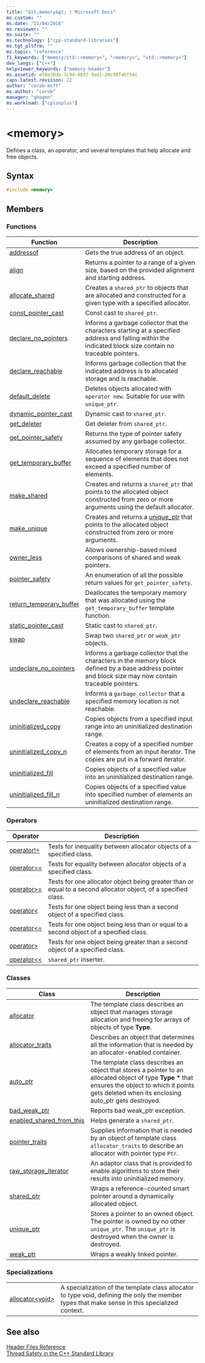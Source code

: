 ```yaml
---
title: "&lt;memory&gt; | Microsoft Docs"
ms.custom: ""
ms.date: "11/04/2016"
ms.reviewer: ""
ms.suite: ""
ms.technology: ["cpp-standard-libraries"]
ms.tgt_pltfrm: ""
ms.topic: "reference"
f1_keywords: ["memory/std::<memory>", "<memory>", "std::<memory>"]
dev_langs: ["C++"]
helpviewer_keywords: ["memory header"]
ms.assetid: ef8e38da-7c9d-4037-9ad1-20c99febf5dc
caps.latest.revision: 22
author: "corob-msft"
ms.author: "corob"
manager: "ghogen"
ms.workload: ["cplusplus"]
---
```

# &lt;memory&gt;

Defines a class, an operator, and several templates that help allocate and free objects.

## Syntax

```cpp
#include <memory>

```

## Members

### Functions

|Function|Description|
|-|-|
|[addressof](../standard-library/memory-functions.md#addressof)|Gets the true address of an object.|
|[align](../standard-library/memory-functions.md#align)|Returns a pointer to a range of a given size, based on the provided alignment and starting address.|
|[allocate_shared](../standard-library/memory-functions.md#allocate_shared)|Creates a `shared_ptr` to objects that are allocated and constructed for a given type with a specified allocator.|
|[const_pointer_cast](../standard-library/memory-functions.md#const_pointer_cast)|Const cast to `shared_ptr`.|
|[declare_no_pointers](../standard-library/memory-functions.md#declare_no_pointers)|Informs a garbage collector that the characters starting at a specified address and falling within the indicated block size contain no traceable pointers.|
|[declare_reachable](../standard-library/memory-functions.md#declare_reachable)|Informs garbage collection that the indicated address is to allocated storage and is reachable.|
|[default_delete](../standard-library/memory-functions.md#default_delete)|Deletes objects allocated with `operator new`. Suitable for use with `unique_ptr`.|
|[dynamic_pointer_cast](../standard-library/memory-functions.md#dynamic_pointer_cast)|Dynamic cast to `shared_ptr`.|
|[get_deleter](../standard-library/memory-functions.md#get_deleter)|Get deleter from `shared_ptr`.|
|[get_pointer_safety](../standard-library/memory-functions.md#get_pointer_safety)|Returns the type of pointer safety assumed by any garbage collector.|
|[get_temporary_buffer](../standard-library/memory-functions.md#get_temporary_buffer)|Allocates temporary storage for a sequence of elements that does not exceed a specified number of elements.|
|[make_shared](../standard-library/memory-functions.md#make_shared)|Creates and returns a `shared_ptr` that points to the allocated object constructed from zero or more arguments using the default allocator.|
|[make_unique](../standard-library/memory-functions.md#make_unique)|Creates and returns a [unique_ptr](../standard-library/unique-ptr-class.md) that points to the allocated object constructed from zero or more arguments.|
|[owner_less](../standard-library/memory-functions.md#owner_less)|Allows ownership-based mixed comparisons of shared and weak pointers.|
|[pointer_safety](../standard-library/memory-enums.md#pointer_safety)|An enumeration of all the possible return values for `get_pointer_safety`.|
|[return_temporary_buffer](../standard-library/memory-functions.md#return_temporary_buffer)|Deallocates the temporary memory that was allocated using the `get_temporary_buffer` template function.|
|[static_pointer_cast](../standard-library/memory-functions.md#static_pointer_cast)|Static cast to `shared_ptr`.|
|[swap](../standard-library/memory-functions.md#swap)|Swap two `shared_ptr` or `weak_ptr` objects.|
|[undeclare_no_pointers](../standard-library/memory-functions.md#undeclare_no_pointers)|Informs a garbage collector that the characters in the memory block defined by a base address pointer and block size may now contain traceable pointers.|
|[undeclare_reachable](../standard-library/memory-functions.md#undeclare_reachable)|Informs a `garbage_collector` that a specified memory location is not reachable.|
|[uninitialized_copy](../standard-library/memory-functions.md#uninitialized_copy)|Copies objects from a specified input range into an uninitialized destination range.|
|[uninitialized_copy_n](../standard-library/memory-functions.md#uninitialized_copy_n)|Creates a copy of a specified number of elements from an input iterator. The copies are put in a forward iterator.|
|[uninitialized_fill](../standard-library/memory-functions.md#uninitialized_fill)|Copies objects of a specified value into an uninitialized destination range.|
|[uninitialized_fill_n](../standard-library/memory-functions.md#uninitialized_fill_n)|Copies objects of a specified value into specified number of elements an uninitialized destination range.|

### Operators

|Operator|Description|
|-|-|
|[operator!=](../standard-library/memory-operators.md#op_neq)|Tests for inequality between allocator objects of a specified class.|
|[operator==](../standard-library/memory-operators.md#op_eq_eq)|Tests for equality between allocator objects of a specified class.|
|[operator>=](../standard-library/memory-operators.md#op_gt_eq)|Tests for one allocator object being greater than or equal to a second allocator object, of a specified class.|
|[operator<](../standard-library/memory-operators.md#op_lt)|Tests for one object being less than a second object of a specified class.|
|[operator\<=](../standard-library/memory-operators.md#op_gt_eq)|Tests for one object being less than or equal to a second object of a specified class.|
|[operator>](../standard-library/memory-operators.md#op_gt)|Tests for one object being greater than a second object of a specified class.|
|[operator<<](../standard-library/memory-operators.md#op_lt_lt)|`shared_ptr` inserter.|

### Classes

|Class|Description|
|-|-|
|[allocator](../standard-library/allocator-class.md)|The template class describes an object that manages storage allocation and freeing for arrays of objects of type **Type**.|
|[allocator_traits](../standard-library/allocator-traits-class.md)|Describes an object that determines all the information that is needed by an allocator-enabled container.|
|[auto_ptr](../standard-library/auto-ptr-class.md)|The template class describes an object that stores a pointer to an allocated object of type **Type \*** that ensures the object to which it points gets deleted when its enclosing auto_ptr gets destroyed.|
|[bad_weak_ptr](../standard-library/bad-weak-ptr-class.md)|Reports bad weak_ptr exception.|
|[enabled_shared_from_this](../standard-library/enable-shared-from-this-class.md)|Helps generate a `shared_ptr`.|
|[pointer_traits](../standard-library/pointer-traits-struct.md)|Supplies information that is needed by an object of template class `allocator_traits` to describe an allocator with pointer type `Ptr`.|
|[raw_storage_iterator](../standard-library/raw-storage-iterator-class.md)|An adaptor class that is provided to enable algorithms to store their results into uninitialized memory.|
|[shared_ptr](../standard-library/shared-ptr-class.md)|Wraps a reference-counted smart pointer around a dynamically allocated object.|
|[unique_ptr](../standard-library/unique-ptr-class.md)|Stores a pointer to an owned object. The pointer is owned by no other `unique_ptr`. The `unique_ptr` is destroyed when the owner is destroyed.|
|[weak_ptr](../standard-library/weak-ptr-class.md)|Wraps a weakly linked pointer.|

### Specializations

|||
|-|-|
|[allocator\<void>](../standard-library/allocator-void-class.md)|A specialization of the template class allocator to type void, defining the only the member types that make sense in this specialized context.|

## See also

[Header Files Reference](../standard-library/cpp-standard-library-header-files.md)<br/>
[Thread Safety in the C++ Standard Library](../standard-library/thread-safety-in-the-cpp-standard-library.md)<br/>
